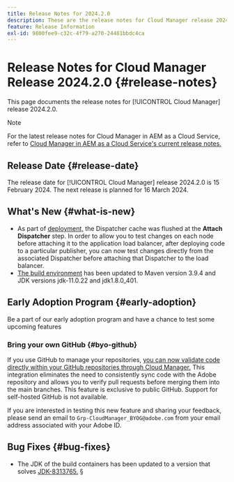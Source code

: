 ```yaml
---
title: Release Notes for 2024.2.0
description: These are the release notes for Cloud Manager release 2024.2.0.
feature: Release Information
exl-id: 9800fee9-c32c-4f79-a270-24481bbdc4ca
---
```

# Release Notes for Cloud Manager Release 2024.2.0 {#release-notes}

This page documents the release notes for [!UICONTROL Cloud Manager] release 2024.2.0.

>[!NOTE]
>
>For the latest release notes for Cloud Manager in AEM as a Cloud Service, refer to [Cloud Manager in AEM as a Cloud Service's current release notes.](https://experienceleague.adobe.com/docs/experience-manager-cloud-service/content/implementing/using-cloud-manager/release-notes-cloud-manager/release-notes-cm-current.html)

## Release Date {#release-date}

The release date for [!UICONTROL Cloud Manager] release 2024.2.0 is 15 February 2024. The next release is planned for 16 March 2024.

## What's New {#what-is-new}

* As part of [deployment,](/help/using/code-deployment.md) the Dispatcher cache was flushed at the **Attach Dispatcher** step. In order to allow you to test changes on each node before attaching it to the application load balancer, after deploying code to a particular publisher, you can now test changes directly from the associated Dispatcher before attaching that Dispatcher to the load balancer.
* [The build environment](/help/getting-started/build-environment.md) has been updated to Maven version 3.9.4 and JDK versions jdk-11.0.22 and jdk1.8.0_401.

## Early Adoption Program {#early-adoption}

Be a part of our early adoption program and have a chance to test some upcoming features

### Bring your own GitHub {#byo-github}

If you use GitHub to manage your repositories, [you can now validate code directly within your GitHub repositories through Cloud Manager.](/help/managing-code/private-repositories.md) This integration eliminates the need to consistently sync code with the Adobe repository and allows you to verify pull requests before merging them into the main branches. This feature is exclusive to public GitHub. Support for self-hosted GitHub is not available.

If you are interested in testing this new feature and sharing your feedback, please send an email to `Grp-CloudManager_BYOG@adobe.com` from your email address associated with your Adobe ID.

## Bug Fixes {#bug-fixes}

* The JDK of the build containers has been updated to a version that solves [JDK-8313765.](https://bugs.openjdk.org/browse/JDK-8313765)
§

